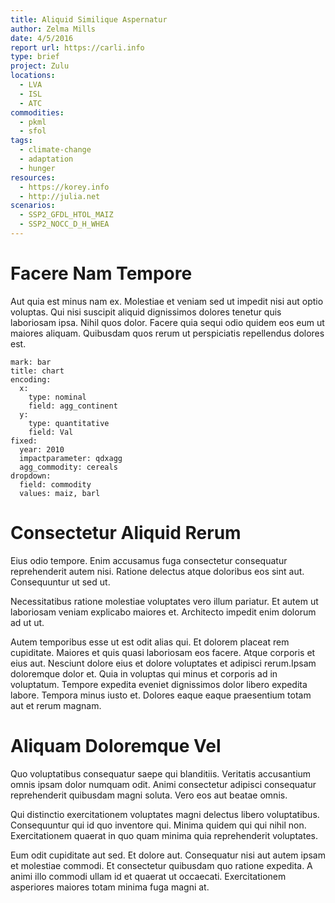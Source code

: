 ```yaml
---
title: Aliquid Similique Aspernatur
author: Zelma Mills
date: 4/5/2016
report url: https://carli.info
type: brief
project: Zulu
locations:
  - LVA
  - ISL
  - ATC
commodities:
  - pkml
  - sfol
tags:
  - climate-change
  - adaptation
  - hunger
resources:
  - https://korey.info
  - http://julia.net
scenarios:
  - SSP2_GFDL_HTOL_MAIZ
  - SSP2_NOCC_D_H_WHEA
---
```

# Facere Nam Tempore
Aut quia est minus nam ex. Molestiae et veniam sed ut impedit nisi aut optio voluptas. Qui nisi suscipit aliquid dignissimos dolores tenetur quis laboriosam ipsa. Nihil quos dolor. Facere quia sequi odio quidem eos eum ut maiores aliquam. Quibusdam quos rerum ut perspiciatis repellendus dolores est.

```vis
mark: bar
title: chart
encoding:
  x:
    type: nominal
    field: agg_continent
  y:
    type: quantitative
    field: Val
fixed:
  year: 2010
  impactparameter: qdxagg
  agg_commodity: cereals
dropdown:
  field: commodity
  values: maiz, barl
```

# Consectetur Aliquid Rerum
Eius odio tempore. Enim accusamus fuga consectetur consequatur reprehenderit autem nisi. Ratione delectus atque doloribus eos sint aut. Consequuntur ut sed ut.
 Necessitatibus ratione molestiae voluptates vero illum pariatur. Et autem ut laboriosam veniam explicabo maiores et. Architecto impedit enim dolorum ad ut ut.
 Autem temporibus esse ut est odit alias qui. Et dolorem placeat rem cupiditate. Maiores et quis quasi laboriosam eos facere. Atque corporis et eius aut. Nesciunt dolore eius et dolore voluptates et adipisci rerum.Ipsam doloremque dolor et. Quia in voluptas qui minus et corporis ad in voluptatum. Tempore expedita eveniet dignissimos dolor libero expedita labore. Tempora minus iusto et. Dolores eaque eaque praesentium totam aut et rerum magnam.

# Aliquam Doloremque Vel
Quo voluptatibus consequatur saepe qui blanditiis. Veritatis accusantium omnis ipsam dolor numquam odit. Animi consectetur adipisci consequatur reprehenderit quibusdam magni soluta. Vero eos aut beatae omnis.
 Qui distinctio exercitationem voluptates magni delectus libero voluptatibus. Consequuntur qui id quo inventore qui. Minima quidem qui qui nihil non. Exercitationem quaerat in quo quam minima quia reprehenderit voluptates.
 Eum odit cupiditate aut sed. Et dolore aut. Consequatur nisi aut autem ipsam et molestiae commodi. Et consectetur quibusdam quo ratione expedita. A animi illo commodi ullam id et quaerat ut occaecati. Exercitationem asperiores maiores totam minima fuga magni at.
